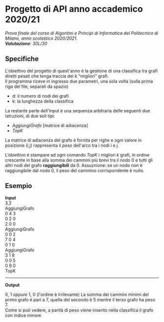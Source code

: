 # Progetto di API anno accademico 2020/21
*Prova finale del corso di Algoritmi e Principi di Informatica del Politecnico di Milano, anno scolastico 2020/2021.*   
***Valutazione***: *30L/30*

## Specifiche
L'obiettivo del progetto di quest'anno è la gestione di una classifica
tra grafi diretti pesati che tenga traccia dei k "migliori" grafi.   
Il programma riceve in ingresso due parametri, una sola volta (sulla prima riga del file, separati da spazio)  

- d: il numero di nodi dei grafi
- k: la lunghezza della classifica

La restante parte dell'input è una sequenza arbitraria delle seguenti due istruzioni, di due soli tipi:

- *AggiungiGrafo* [matrice di adiacenza]
- *TopK*

La matrice di adiacenza del grafo è fornita per righe e ogni valore in posizione (i,j) rappresenta il *peso* dell'arco
tra i nodi i e j.

L’obiettivo è stampare ad ogni comando *TopK* i migliori *k* grafi, in ordine crescente in base alla
somma dei cammini più brevi tra il nodo 0 e tutti gli altri nodi del grafo **raggiungibili**
da 0. Assuznione: se un nodo non è raggiungibile dal nodo 0, il peso del cammino corrispondente è nullo.

## Esempio
**Input**   
3,2   
AggiungiGrafo       
0 4 3   
0 2 0   
2 0 0   
AggiungiGrafo    
0 0 2   
7 0 4   
0 1 0   
AggiungiGrafo   
3 1 8   
0 0 5   
0 9 0   
TopK   

---

**Output**  

0, 1 *oppure* 1, 0 (l'ordine è irrilevante)
La somma dei cammini minimi del primo grafo è pari a 7, quella del secondo è 5 mentre il terzo grafo ha peso 7.   
Come si può vedere, a parità di peso viene inserito nella classifica il grafo con indice minore
